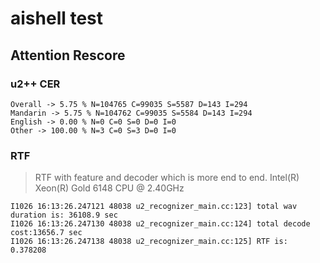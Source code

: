 # aishell test

## Attention Rescore

### u2++ CER

```
Overall -> 5.75 % N=104765 C=99035 S=5587 D=143 I=294
Mandarin -> 5.75 % N=104762 C=99035 S=5584 D=143 I=294
English -> 0.00 % N=0 C=0 S=0 D=0 I=0
Other -> 100.00 % N=3 C=0 S=3 D=0 I=0
```

### RTF 

> RTF with feature and decoder which is more end to end.
> Intel(R) Xeon(R) Gold 6148 CPU @ 2.40GHz

```
I1026 16:13:26.247121 48038 u2_recognizer_main.cc:123] total wav duration is: 36108.9 sec
I1026 16:13:26.247130 48038 u2_recognizer_main.cc:124] total decode cost:13656.7 sec
I1026 16:13:26.247138 48038 u2_recognizer_main.cc:125] RTF is: 0.378208
```
